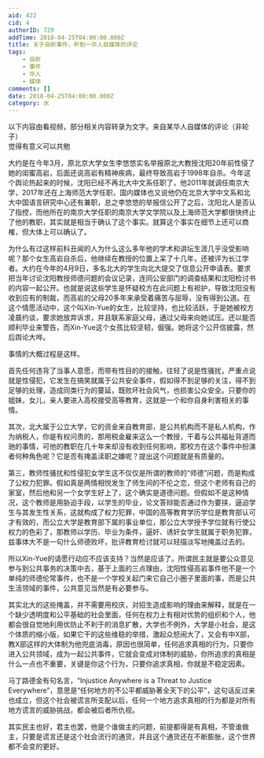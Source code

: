 ```yaml
---
aid: 422
cid: 4
authorID: 729
addTime: 2018-04-25T04:00:00.000Z
title: 关于岳昕事件，听到一华人自媒体的评论
tags:
    - 岳昕
    - 事件
    - 华人
    - 媒体
comments: []
date: 2018-04-25T04:00:00.000Z
category: 水
---
```


以下内容由看视频，部分相关内容转录为文字。来自某华人自媒体的评论（非轮子）  
觉得有意义可以共勉

大约是在今年3月，原北京大学女生李悠悠实名举报原北大教授沈阳20年前性侵了她的闺蜜高岩，后面还说高岩有精神疾病，最终导致高岩于1998年自杀。今年这个舆论热起来的时候，沈阳已经不再北大中文系任职了，他2011年就调任南京大学，2017年还在上海师范大学任职，国内媒体也又说他仍在北京大学中文系和北大中国语言研究中心还有兼职，总之李悠悠的举报信公开了之后，沈阳北人是否认了指控，而他所在的南京大学任职的南京大学文学院以及上海师范大学都很快终止了他的教职，其实就是相当于确认了这个事实。就算这个事实在细节上还可以商榷，但大体上可以确认了。

为什么有过这样前科丑闻的人为什么这么多年他的学术和讲坛生涯几乎没受影响呢？那个女生高岩自杀后，他继续在教授的位置上呆了十几年，还被评为长江学者。大约在今年的4月9日，多名北大的学生向北大提交了信息公开申请表。要求把当年讨论沈阳教授师德问题的会议记录，连同公安部门的调查结果和沈阳检讨书的内容一起公开。也就是说这些学生是怀疑校方在此问题上有袒护，导致沈阳没有收到应有的制裁，而高岩的父母20多年来承受着痛苦与屈辱，没有得到公道。在这个情愿活动中，这个叫Xin-Yue的女生，比较坚持，也比较活跃，于是她被校方凌晨约谈，要求她放弃诉求，并且联系家庭父母，通过父母来向她试压。还以能否顺利毕业来警告，而Xin-Yue这个女孩比较坚韧，倔强。她将这个公开信披露，然后舆论大哗。

事情的大概过程是这样。

首先任何违背了当事人意愿，而带有性目的的接触，往轻了说是性骚扰，严重点说就是性侵犯，它发生在搞笑就属于公共安全事件，假如得不到足够的关注，得不到足够的处理，造成同类行为的蔓延，既败坏社会风气，也损害公众安全。只要你的姐妹，女儿，亲人要进入高校接受高等教育，这就是一个和你自身利害相关的事情。

其次，北大属于公立大学，它的资金来自教育部，是公共机构而不是私人机构，作为纳税人，你是有权问责的，那用税金雇来这么一个教授，干着与公共福祉背道而驰的事情，可他的教职在几十年来却没有收到任何影响，那校方在这个事件中扮演者何种角色呢？它是否有掩盖渎职之嫌呢？提出这个问题就是有质量的。

第三，教师性骚扰和性侵犯女学生这不仅仅是所谓的教师的“师德”问题，而是构成了公权力犯罪。假如真是两情相悦发生了师生间的不伦之恋，但这个老师有自己的家室，然后他和另一个女学生好上了，这个确实是道德问题。但假如不是这种情况，这个教师是用胁迫手段，以学生的毕业，论文答辩能否通过作为要挟，逼迫学生与其发生性关系，这就构成了权力犯罪，中国的高等教育学历学位是教育部认可才有效的，而公立大学是教育部下属的事业单位，那公立大学授予学位就有行使公权力的色彩了，那教师以学历、毕业为条件，逼奸、诱奸女学生就属于职务犯罪，兹事体大不是一句什么师德败坏，批评教育检讨就可以轻描淡写地掩盖过去的。

所以Xin-Yue的请愿行动应不应该支持？当然是应该了。所谓民主就是要公众意见参与到公共事务的决策中去，基于上面的三点理由，沈阳性侵高岩事件他不是一个单纯的师德伦常事件，也不是一个学校关起门来它自己小圈子里面的事，而是公共生活领域的事件，公共意见当然是有必要参与。

其实北大的这些掩盖，并不需要用校庆，对招生造成影响的理由来解释，就是在一个缺少透明度和公平基础的社会里面，任何在权力上有相对优势的组织和个人，他都会很自觉地利用优防止不利于的消息扩散，大学也不例外，大学是小社会，是这个体质的缩小版，如果它干的这些维稳的举措，激起众怒闹大了，又会有中X部，教X部这样的大体制为他兜底消毒，原因也很简单，任何追求真相的行为，只要你进入公共领域，成为一起公共事件，它就会变成对体制的威胁，你所追求的真相是什么一点也不重要，关键是你这个行为，只要你追求真相，你就是不稳定因素。

马丁路德金有句名言，“Injustice Anywhere is a Threat to Justice Everywhere”，意思是“任何地方的不公平都威胁著全天下的公平”，这句话反过来也成立，但这个社会被谎言所支配以后，任何一个地方追求真相的行为都是对所有地方谎言的威胁挑战，都会被后者所仇视。

其实民主也好，君主也罢，他是个谁做主的问题，前提都得是有真相，不管谁做主，只要是谎言还是这个社会流行的通货，并且这个通货还在不断膨胀，这个世界都不会变的更好。
